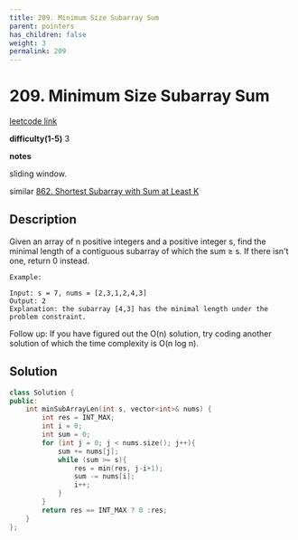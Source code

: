 ```yaml
---
title: 209. Minimum Size Subarray Sum
parent: pointers
has_children: false
weight: 3
permalink: 209
---
```

# 209. Minimum Size Subarray Sum
[leetcode link](https://leetcode.com/problems/min$$imum-size-subarray-sum/)

**difficulty(1-5)** 
3

**notes**   

sliding window.

similar [862. Shortest Subarray with Sum at Least K](862)

## Description
Given an array of n positive integers and a positive integer s, find the minimal length of a contiguous subarray of which the sum ≥ s. If there isn't one, return 0 instead.
```
Example: 

Input: s = 7, nums = [2,3,1,2,4,3]
Output: 2
Explanation: the subarray [4,3] has the minimal length under the problem constraint.
```
Follow up:
If you have figured out the O(n) solution, try coding another solution of which the time complexity is O(n log n). 


## Solution
```c++
class Solution {
public:
    int minSubArrayLen(int s, vector<int>& nums) {
        int res = INT_MAX;
        int i = 0; 
        int sum = 0;
        for (int j = 0; j < nums.size(); j++){
            sum += nums[j];
            while (sum >= s){
                res = min(res, j-i+1);
                sum -= nums[i];
                i++;
            }            
        }
        return res == INT_MAX ? 0 :res;
    }
};
```

 